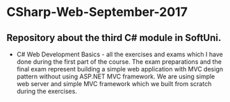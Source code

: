 # CSharp-Web-September-2017

## Repository about the third C# module in SoftUni.

- C# Web Development Basics - all the exercises and exams which I have done during the first part of the course. The exam preparations and the final exam represent building a simple web application with MVC design pattern without using ASP.NET MVC framework. We are using simple web server and simple MVC framework which we built from scratch during the exercises.
